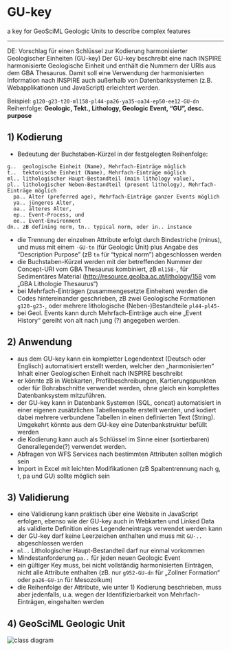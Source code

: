 # GU-key
a key for GeoSciML Geologic Units to describe complex features


__________
DE: Vorschlag für einen Schlüssel zur Kodierung harmonisierter Geologischer Einheiten (GU-key)
Der GU-key beschreibt eine nach INSPIRE harmonisierte Geologische Einheit und enthält die Nummern der URIs aus dem GBA Thesaurus. Damit soll eine Verwendung der harmonisierten Information nach INSPIRE auch außerhalb von Datenbanksystemen (z.B. Webapplikationen und JavaScript) erleichtert werden.  
  
Beispiel: 	```g120-g23-t20-ml158-pl44-pa26-ya35-oa34-ep50-ee12-GU-dn```  
Reihenfolge: **Geologic, Tekt., Lithology, Geologic Event, “GU”, desc. purpose**  
  
## 1) Kodierung  
  
- Bedeutung der Buchstaben-Kürzel in der festgelegten Reihenfolge:  
```  
g..  geologische Einheit (Name), Mehrfach-Einträge möglich
t..  tektonische Einheit (Name), Mehrfach-Einträge möglich  
ml.. lithologischer Haupt-Bestandteil (main lithology value),   
pl.. lithologischer Neben-Bestandteil (present lithology), Mehrfach-Einträge möglich  
  pa.. Alter (preferred age), Mehrfach-Einträge ganzer Events möglich   
  ya.. jüngeres Alter,   
  oa.. älteres Alter,   
  ep.. Event-Process, und   
  ee.. Event-Environment  
dn.. zB defining norm, tn.. typical norm, oder in.. instance  
```   
- die Trennung der einzelnen Attribute erfolgt durch Bindestriche (minus), und muss mit einem ```-GU-tn``` (für Geologic Unit) plus Angabe des “Description Purpose” (zB ```tn``` für “typical norm”) abgeschlossen werden  
- die Buchstaben-Kürzel werden mit der betreffenden Nummer der Concept-URI vom GBA Thesaurus kombiniert, zB ```ml158-```, für Sedimentäres Material (http://resource.geolba.ac.at/lithology/158 vom „GBA Lithologie Thesaurus“)  
- bei Mehrfach-Einträgen (zusammengesetzte Einheiten) werden die Codes hintereinander geschrieben, zB zwei Geologische Formationen ```g120-g23-```, oder mehrere lithologische (Neben-)Bestandteile ```pl44-pl45-```  
- bei Geol. Events kann durch Mehrfach-Einträge auch eine „Event History“ gereiht von alt nach jung (?) angegeben werden.  
  
## 2) Anwendung  
- aus dem GU-key kann ein kompletter Legendentext (Deutsch oder Englisch) automatisiert erstellt werden, welcher den „harmonisierten“ Inhalt einer Geologischen Einheit nach INSPIRE beschreibt  
- er könnte zB in Webkarten, Profilbeschreibungen, Kartierungspunkten oder für Bohrabschnitte verwendet werden, ohne gleich ein komplettes Datenbanksystem mitzuführen.  
- der GU-key kann in Datenbank Systemen (SQL, concat) automatisiert in einer eigenen zusätzlichen Tabellenspalte erstellt werden, und kodiert dabei mehrere verbundene Tabellen in einen definierten Text (String). Umgekehrt könnte aus dem GU-key eine Datenbankstruktur befüllt werden  
- die Kodierung kann auch als Schlüssel im Sinne einer (sortierbaren) Generallegende(?) verwendet werden.  
- Abfragen von WFS Services nach bestimmten Attributen sollten möglich sein  
- Import in Excel mit leichten Modifikationen (zB Spaltentrennung nach g, t, pa und GU) sollte möglich sein  
  
## 3) Validierung  
- eine Validierung kann praktisch über eine Website in JavaScript erfolgen, ebenso wie der GU-key auch in Webkarten und Linked Data als validierte Definition eines Legendeneintrags verwendet werden kann  
- der GU-key darf keine Leerzeichen enthalten und muss mit ```GU-..``` abgeschlossen werden  
- ```ml..``` Lithologischer Haupt-Bestandteil darf nur einmal vorkommen  
- Mindestanforderung ```pa..``` für jeden neuen Geologic Event  
- ein gültiger Key muss, bei nicht vollständig harmonisierten Einträgen, nicht alle Attribute enthalten (zB. nur ```g952-GU-dn``` für „Zollner Formation“ oder ```pa26-GU-in``` für Mesozoikum)  
- die Reihenfolge der Attribute, wie unter 1) Kodierung beschrieben, muss aber jedenfalls, u.a. wegen der Identifizierbarkeit von Mehrfach-Einträgen, eingehalten werden  
  
## 4) GeoSciML Geologic Unit  
![class diagram](http://www.onegeology.org/service_provision/_images/image001.jpg)  
